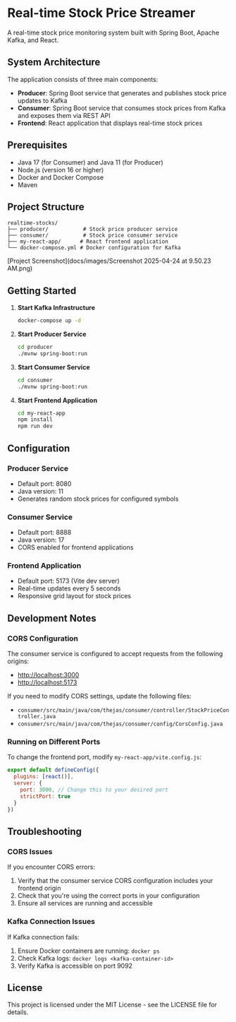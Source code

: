 # Real-time Stock Price Streamer

A real-time stock price monitoring system built with Spring Boot, Apache Kafka, and React.

## System Architecture

The application consists of three main components:

- **Producer**: Spring Boot service that generates and publishes stock price updates to Kafka
- **Consumer**: Spring Boot service that consumes stock prices from Kafka and exposes them via REST API
- **Frontend**: React application that displays real-time stock prices

## Prerequisites

- Java 17 (for Consumer) and Java 11 (for Producer)
- Node.js (version 16 or higher)
- Docker and Docker Compose
- Maven

## Project Structure

```text
realtime-stocks/
├── producer/           # Stock price producer service
├── consumer/           # Stock price consumer service
├── my-react-app/      # React frontend application
└── docker-compose.yml # Docker configuration for Kafka
```

[Project Screenshot](docs/images/Screenshot 2025-04-24 at 9.50.23 AM.png)

## Getting Started

1. **Start Kafka Infrastructure**

   ```bash
   docker-compose up -d
   ```

2. **Start Producer Service**

   ```bash
   cd producer
   ./mvnw spring-boot:run
   ```

3. **Start Consumer Service**

   ```bash
   cd consumer
   ./mvnw spring-boot:run
   ```

4. **Start Frontend Application**

   ```bash
   cd my-react-app
   npm install
   npm run dev
   ```

## Configuration

### Producer Service

- Default port: 8080
- Java version: 11
- Generates random stock prices for configured symbols

### Consumer Service

- Default port: 8888
- Java version: 17
- CORS enabled for frontend applications

### Frontend Application

- Default port: 5173 (Vite dev server)
- Real-time updates every 5 seconds
- Responsive grid layout for stock prices

## Development Notes

### CORS Configuration

The consumer service is configured to accept requests from the following origins:

- <http://localhost:3000>
- <http://localhost:5173>

If you need to modify CORS settings, update the following files:

- `consumer/src/main/java/com/thejas/consumer/controller/StockPriceController.java`
- `consumer/src/main/java/com/thejas/consumer/config/CorsConfig.java`

### Running on Different Ports

To change the frontend port, modify `my-react-app/vite.config.js`:

```javascript
export default defineConfig({
  plugins: [react()],
  server: {
    port: 3000, // Change this to your desired port
    strictPort: true
  }
})
```

## Troubleshooting

### CORS Issues

If you encounter CORS errors:

1. Verify that the consumer service CORS configuration includes your frontend origin
2. Check that you're using the correct ports in your configuration
3. Ensure all services are running and accessible

### Kafka Connection Issues

If Kafka connection fails:

1. Ensure Docker containers are running: `docker ps`
2. Check Kafka logs: `docker logs <kafka-container-id>`
3. Verify Kafka is accessible on port 9092

## License

This project is licensed under the MIT License - see the LICENSE file for details.
